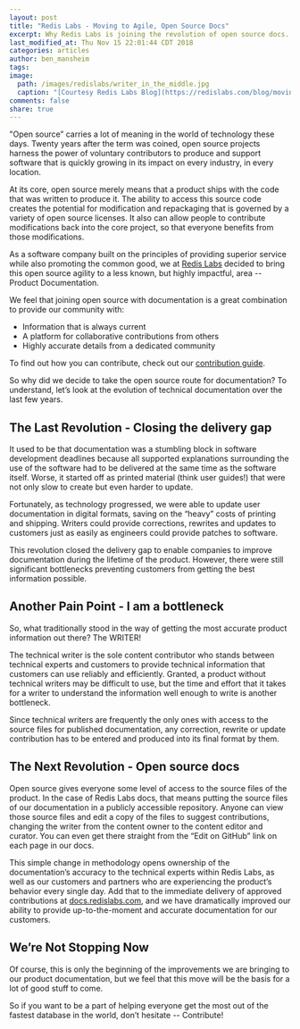 ```yaml
---
layout: post
title: "Redis Labs - Moving to Agile, Open Source Docs"
excerpt: Why Redis Labs is joining the revolution of open source docs.
last_modified_at: Thu Nov 15 22:01:44 CDT 2018
categories: articles
author: ben_mansheim
tags: 
image:
  path: /images/redislabs/writer_in_the_middle.jpg
  caption: "[Courtesy Redis Labs Blog](https://redislabs.com/blog/moving-agile-open-source-docs/)"
comments: false
share: true
---
```

"Open source” carries a lot of meaning in the world of technology these days. Twenty years after the term was coined, open source projects harness the power of voluntary contributors to produce and support software that is quickly growing in its impact on every industry, in every location.

At its core, open source merely means that a product ships with the code that was written to produce it. The ability to access this source code creates the potential for modification and repackaging that is governed by a variety of open source licenses. It also can allow people to contribute modifications back into the core project, so that everyone benefits from those modifications.

As a software company built on the principles of providing superior service while also promoting the common good, we at [Redis Labs](https://www.redislabs.com) decided to bring this open source agility to a less known, but highly impactful, area -- Product Documentation.

We feel that joining open source with documentation is a great combination to provide our community with:

* Information that is always current
* A platform for collaborative contributions from others
* Highly accurate details from a dedicated community

To find out how you can contribute, check out our [contribution guide](https://docs.redislabs.com/latest/contribution-guide/).

So why did we decide to take the open source route for documentation? To understand, let’s look at the evolution of technical documentation over the last few years.

## The Last Revolution - Closing the delivery gap

It used to be that documentation was a stumbling block in software development deadlines because all supported explanations surrounding the use of the software had to be delivered at the same time as the software itself. Worse, it started off as printed material (think user guides!) that were not only slow to create but even harder to update.

Fortunately, as technology progressed, we were able to update user documentation in digital formats, saving on the “heavy” costs of printing and shipping. Writers could provide corrections, rewrites and updates to customers just as easily as engineers could provide patches to software.

This revolution closed the delivery gap to enable companies to improve documentation during the lifetime of the product. However, there were still significant bottlenecks preventing customers from getting the best information possible.

## Another Pain Point - I am a bottleneck

So, what traditionally stood in the way of getting the most accurate product information out there? The WRITER!

The technical writer is the sole content contributor who stands between technical experts and customers to provide technical information that customers can use reliably and efficiently. Granted, a product without technical writers may be difficult to use, but the time and effort that it takes for a writer to understand the information well enough to write is another bottleneck.

Since technical writers are frequently the only ones with access to the source files for published documentation, any correction, rewrite or update contribution has to be entered and produced into its final format by them.

## The Next Revolution - Open source docs

Open source gives everyone some level of access to the source files of the product. In the case of Redis Labs docs, that means putting the source files of our documentation in a publicly accessible repository. Anyone can view those source files and edit a copy of the files to suggest contributions, changing the writer from the content owner to the content editor and curator. You can even get there straight from the “Edit on GitHub” link on each page in our docs.

This simple change in methodology opens ownership of the documentation’s accuracy to the technical experts within Redis Labs, as well as our customers and partners who are experiencing the product’s behavior every single day. Add that to the immediate delivery of approved contributions at [docs.redislabs.com](https://docs.redislabs.com), and we have dramatically improved our ability to provide up-to-the-moment and accurate documentation for our customers.

## We’re Not Stopping Now

Of course, this is only the beginning of the improvements we are bringing to our product documentation, but we feel that this move will be the basis for a lot of good stuff to come.

So if you want to be a part of helping everyone get the most out of the fastest database in the world, don’t hesitate -- Contribute!
